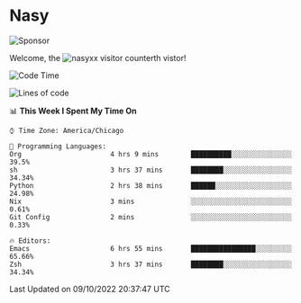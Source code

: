 # Nasy

<!--
<p align="center">
<img height="200" src="https://github-readme-stats.vercel.app/api?username=nasyxx&count_private=true&show_icons=true&theme=dracula&include_all_commits=true"/>
<img height="200" src="https://github-readme-stats.vercel.app/api/top-langs/?username=nasyxx&theme=dracula&hide=html,jupyter+notebook&count_private=true&show_icons=true"/>
</p>

  
----------------
-->

![Sponsor](https://img.shields.io/static/v1.svg?label=Sponsor&message=%E2%9D%A4&logo=GitHub&style=flat&color=pink)
 
Welcome, the ![nasyxx visitor counter](https://count.getloli.com/get/@nasyxx?theme=rule34)th vistor!
 
<!--START_SECTION:waka-->
![Code Time](http://img.shields.io/badge/Code%20Time-2%2C699%20hrs%2027%20mins-blue)

![Lines of code](https://img.shields.io/badge/From%20Hello%20World%20I%27ve%20Written-5%20Million%20lines%20of%20code-blue)

📊 **This Week I Spent My Time On** 

```text
⌚︎ Time Zone: America/Chicago

💬 Programming Languages: 
Org                      4 hrs 9 mins        ██████████░░░░░░░░░░░░░░░   39.5% 
sh                       3 hrs 37 mins       ████████░░░░░░░░░░░░░░░░░   34.34% 
Python                   2 hrs 38 mins       ██████░░░░░░░░░░░░░░░░░░░   24.98% 
Nix                      3 mins              ░░░░░░░░░░░░░░░░░░░░░░░░░   0.61% 
Git Config               2 mins              ░░░░░░░░░░░░░░░░░░░░░░░░░   0.33%

🔥 Editors: 
Emacs                    6 hrs 55 mins       ████████████████░░░░░░░░░   65.66% 
Zsh                      3 hrs 37 mins       ████████░░░░░░░░░░░░░░░░░   34.34%

```


 Last Updated on 09/10/2022 20:37:47 UTC
<!--END_SECTION:waka-->

<!-- ![visitors](https://visitor-badge.laobi.icu/badge?page_id=nasyxx.nasyxx) -->
